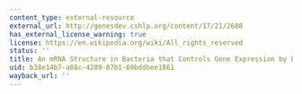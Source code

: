 ```yaml
---
content_type: external-resource
external_url: http://genesdev.cshlp.org/content/17/21/2688
has_external_license_warning: true
license: https://en.wikipedia.org/wiki/All_rights_reserved
status: ''
title: An mRNA Structure in Bacteria that Controls Gene Expression by Binding Lysine
uid: b38e14b7-a88c-4289-87b1-69bddbee1861
wayback_url: ''
---
```

